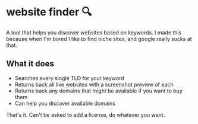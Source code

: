 # website finder 🔍

A tool that helps you discover websites based on keywords. I made this because when I'm bored I like to find niche sites, and google really sucks at that.

## What it does

- Searches every single TLD for your keyword
- Returns back all live websites with a screenshot preview of each
- Returns back any domains that might be available if you want to buy them
- Can help you discover available domains

That's it. Can't be asked to add a license, do whatever you want.

